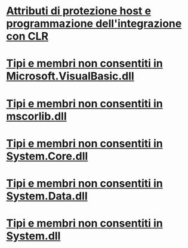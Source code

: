 # [Attributi di protezione host e programmazione dell'integrazione con CLR](host-protection-attributes-and-clr-integration-programming.md)
# [Tipi e membri non consentiti in Microsoft.VisualBasic.dll](disallowed-types-and-members-in-microsoft-visualbasic-dll.md)
# [Tipi e membri non consentiti in mscorlib.dll](disallowed-types-and-members-in-mscorlib-dll.md)
# [Tipi e membri non consentiti in System.Core.dll](disallowed-types-and-members-in-system-core-dll.md)
# [Tipi e membri non consentiti in System.Data.dll](disallowed-types-and-members-in-system-data-dll.md)
# [Tipi e membri non consentiti in System.dll](disallowed-types-and-members-in-system-dll.md)
